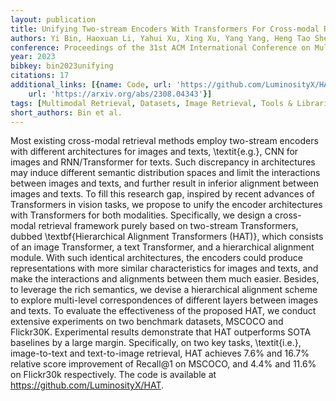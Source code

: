 ```yaml
---
layout: publication
title: Unifying Two-stream Encoders With Transformers For Cross-modal Retrieval
authors: Yi Bin, Haoxuan Li, Yahui Xu, Xing Xu, Yang Yang, Heng Tao Shen
conference: Proceedings of the 31st ACM International Conference on Multimedia
year: 2023
bibkey: bin2023unifying
citations: 17
additional_links: [{name: Code, url: 'https://github.com/LuminosityX/HAT.'}, {name: Paper,
    url: 'https://arxiv.org/abs/2308.04343'}]
tags: [Multimodal Retrieval, Datasets, Image Retrieval, Tools & Libraries, Evaluation]
short_authors: Bin et al.
---
```

Most existing cross-modal retrieval methods employ two-stream encoders with
different architectures for images and texts, \textit\{e.g.\}, CNN for images and
RNN/Transformer for texts. Such discrepancy in architectures may induce
different semantic distribution spaces and limit the interactions between
images and texts, and further result in inferior alignment between images and
texts. To fill this research gap, inspired by recent advances of Transformers
in vision tasks, we propose to unify the encoder architectures with
Transformers for both modalities. Specifically, we design a cross-modal
retrieval framework purely based on two-stream Transformers, dubbed
\textbf\{Hierarchical Alignment Transformers (HAT)\}, which consists of an image
Transformer, a text Transformer, and a hierarchical alignment module. With such
identical architectures, the encoders could produce representations with more
similar characteristics for images and texts, and make the interactions and
alignments between them much easier. Besides, to leverage the rich semantics,
we devise a hierarchical alignment scheme to explore multi-level
correspondences of different layers between images and texts. To evaluate the
effectiveness of the proposed HAT, we conduct extensive experiments on two
benchmark datasets, MSCOCO and Flickr30K. Experimental results demonstrate that
HAT outperforms SOTA baselines by a large margin. Specifically, on two key
tasks, \textit\{i.e.\}, image-to-text and text-to-image retrieval, HAT achieves
7.6% and 16.7% relative score improvement of Recall@1 on MSCOCO, and 4.4%
and 11.6% on Flickr30k respectively. The code is available at
https://github.com/LuminosityX/HAT.